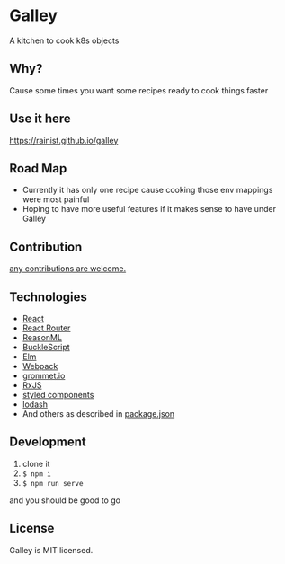 # Galley

A kitchen to cook k8s objects

## Why?
Cause some times you want some recipes ready to cook things faster

## Use it here
https://rainist.github.io/galley

## Road Map
- Currently it has only one recipe cause cooking those env mappings were most painful
- Hoping to have more useful features if it makes sense to have under Galley

## Contribution
[any contributions are welcome.](https://github.com/rainist/galley/issues/new)

## Technologies
- [React](https://reactjs.org)
- [React Router](https://reacttraining.com)
- [ReasonML](https://reasonml.github.io)
- [BuckleScript](https://bucklescript.github.io)
- [Elm](http://elm-lang.org)
- [Webpack](https://webpack.js.org)
- [grommet.io](http://grommet.io/)
- [RxJS](http://reactivex.io/rxjs/)
- [styled components](https://www.styled-components.com/)
- [lodash](https://lodash.com/)
- And others as described in [package.json](./package.json)


## Development

1. clone it
2. `$ npm i`
3. `$ npm run serve`

and you should be good to go

## License
Galley is MIT licensed.
